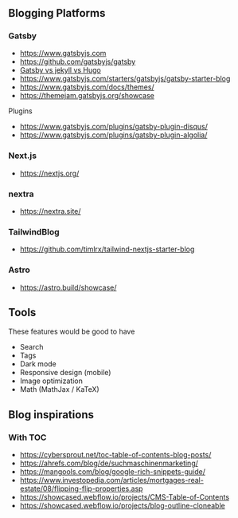# 

## Blogging Platforms

### Gatsby

- https://www.gatsbyjs.com
- https://github.com/gatsbyjs/gatsby
- [Gatsby vs jekyll vs Hugo](https://www.gatsbyjs.com/features/jamstack/gatsby-vs-jekyll-vs-hugo)
- https://www.gatsbyjs.com/starters/gatsbyjs/gatsby-starter-blog
- https://www.gatsbyjs.com/docs/themes/
- https://themejam.gatsbyjs.org/showcase

Plugins

- https://www.gatsbyjs.com/plugins/gatsby-plugin-disqus/
- https://www.gatsbyjs.com/plugins/gatsby-plugin-algolia/

### Next.js

- https://nextjs.org/

### nextra

- https://nextra.site/

### TailwindBlog

- https://github.com/timlrx/tailwind-nextjs-starter-blog

### Astro

- https://astro.build/showcase/

## Tools

These features would be good to have

- Search
- Tags
- Dark mode
- Responsive design (mobile)
- Image optimization
- Math (MathJax / KaTeX)

## Blog inspirations

### With TOC

- https://cybersprout.net/toc-table-of-contents-blog-posts/
- https://ahrefs.com/blog/de/suchmaschinenmarketing/
- https://mangools.com/blog/google-rich-snippets-guide/
- https://www.investopedia.com/articles/mortgages-real-estate/08/flipping-flip-properties.asp
- https://showcased.webflow.io/projects/CMS-Table-of-Contents
- https://showcased.webflow.io/projects/blog-outline-cloneable
